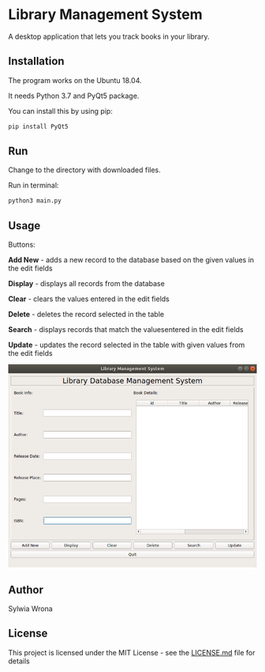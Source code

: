 # Library Management System
A desktop application that lets you track books in your library.

## Installation
The program works on the Ubuntu 18.04.

It needs Python 3.7 and PyQt5 package.

You can install this by using pip:

```bash
pip install PyQt5
```

## Run
Change to the directory with downloaded files.

Run in terminal:
```bash
python3 main.py
```

## Usage

Buttons:

**Add New** - adds a new record to the database based on the given values ​​in the edit fields 

**Display** - displays all records from the database

**Clear** - clears the values ​​entered in the edit fields

**Delete** - deletes the record selected in the table

**Search** - displays records that match the values ​​entered in the edit fields

**Update** - updates the record selected in the table with given values from the edit fields 


![My image](https://github.com/Roseven7/LibraryManagementSystem/blob/master/screen.png)

## Author

Sylwia Wrona

## License
This project is licensed under the MIT License - see the [LICENSE.md](LICENSE.md) file for details
